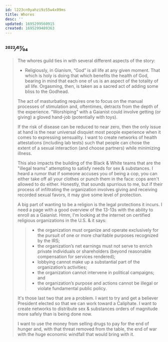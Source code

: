 ```yaml
---
id: l223cn9yahzi9z55w4x09ms
title: Whores
desc: ''
updated: 1695299560915
created: 1695299489363
---
```

## 2022⁄07⁄04

> The whores guild ties in with several different aspects of the story:
>
> * Religiously, in Gianism, “God” is all life at any given moment. That which is holy is doing that which benefits the health of God, bearing in mind that each one of us is an aspect of the totality of all life. Orgasming, then, is taken as a sacred act of adding some bliss to the Godhead.
>
> The act of masturbating requires one to focus on the manual processes of stimulation and, oftentimes, detracts from the depth of the experience. “Worshiping” with a Gaianist could involve getting (or giving) a gloved hand-job (potentially with toys).
>
> If the risk of disease can be reduced to near zero, then the only issue at hand is the near universal disquiet most people experience when it comes to expressing sensuality. I want to create networks of health attestations (including lab tests) such that people can chose the extent of a sexual interaction (and choose partners) while minimizing illness.
>
> This also impacts the building of the Black & White teams that are the "illegal teams" attempting to satisfy needs for sex & substances. I heard a rumor that if someone accuses you of being a cop, you can either take off all your clothes or punch them in the face: cops aren't allowed to do either. Honestly, that sounds spurrious to me, but if their process of infiltrating the organization involves giving and receiving recorded sexual favors, it may give some level of protection.
>
> A big part of wanting to be a religion is the legal protections it incurs. I need a page with a good overview of the 13-13s with the ability to enroll as a Gaianist. Hmm, I'm looking at the internet on certified religious organizations in the U.S. & it says:
>
> > * the organization must organize and operate exclusively for the pursuit of one or more charitable purposes recognized by the IRS;
> > * the organization’s net earnings must not serve to enrich private individuals or shareholders (beyond reasonable compensation for services rendered);
> > * lobbying cannot make up a substantial part of the organization’s activities;
> > * the organization cannot intervene in political campaigns; and
> > * the organization’s purpose and actions cannot be illegal or violate fundamental public policy.
>
> It's those last two that are a problem. I want to try and get a believer President elected so that we can work toward a Caliphate. I want to create networks to distribute sex & substances orders of magnitude more safely than is being done now.
>
> I want to use the money from selling drugs to pay for the end of hunger and, with that threat removed from the table, the end of war with the huge economic windfall that would bring with it.
